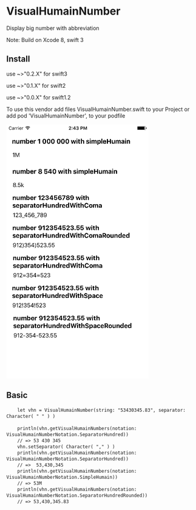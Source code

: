 # VisualHumainNumber
Display big number with abbreviation 

Note: Build on Xcode 8, swift 3

## Install

use ~>"0.2.X" for swift3

use ~>"0.1.X" for swift2

use ~>"0.0.X" for swift1.2


To use this vendor add files VisualHumainNumber.swift to your Project or add pod 'VisualHumainNumber', to your podfile

![alt tag](https://github.com/Armanoide/VisualHumainNumber/blob/master/demo.png)

## Basic
     
        let vhn = VisualHumainNumber(string: "53430345.83", separator: Character( " " ) )
        
        println(vhn.getVisualHumainNumbers(notation: VisualHumainNumberNotation.SeparatorHundred)) 
        // => 53 430 345
        vhn.setSeparator( Character( "," ) )
        println(vhn.getVisualHumainNumbers(notation: VisualHumainNumberNotation.SeparatorHundred)) 
        // =>  53,430,345
        println(vhn.getVisualHumainNumbers(notation: VisualHumainNumberNotation.SimpleHumain)) 
        // => 53M
        println(vhn.getVisualHumainNumbers(notation: VisualHumainNumberNotation.SeparatorHundredRounded))
        // => 53,430,345.83

        
